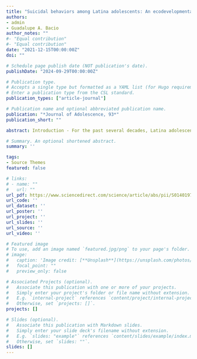```yaml
---
title: "Suicidal behaviors among Latina adolescents: An ecodevelopmental approach and narrative review"
authors:
- admin
- Guadalupe A. Bacio
author_notes: ""
#- "Equal contribution"
#- "Equal contribution"
date: "2021-12-15T00:00:00Z"
doi: ""

# Schedule page publish date (NOT publication's date).
publishDate: "2024-09-29T00:00:00Z"

# Publication type.
# Accepts a single type but formatted as a YAML list (for Hugo requirements).
# Enter a publication type from the CSL standard.
publication_types: ["article-journal"]

# Publication name and optional abbreviated publication name.
publication: "*Journal of Adolescence, 93*"
publication_short: ""

abstract: Introduction - For the past several decades, Latina adolescents have consistently shown high rates of suicidal behaviors (i.e., suicidal ideation, planning, and attempts), higher than Latino adolescents and adolescents of most other ethnic groups. Yet, progress toward establishing evidence-based intervention efforts to address this urgent public health issue has been slow. The purpose of this narrative review is to summarize empirical findings on etiological factors associated with Latina adolescent suicidal behaviors using an ecodevelopmental, gender-specific framework that contextualizes Latina adolescent development. Methods - To be included, peer reviewed empirical manuscripts had to focus on suicidal behaviors (i.e., suicide attempts, suicide plan, and/or suicidal ideation) of adolescents (ages 11–19 or in grades 7–12) who self-identified as either Latina or Hispanic and a girl in the United States.Results - A total of 19 studies met review criteria and focused on microsystemic and intrapersonal predictors. Microsystemic predictors included family (i.e., family-adolescent discrepancies in acculturation, family functioning, family-daughter interactions), peer (i.e., victimization, friendships), and school (i.e., functioning, achievement) factors, while intrapersonal predictors were emotional vulnerability, psychosocial functioning, and substance use. Conclusions - Family-related phenomena were the most widely studied. Research on school and peer microsystems was comparatively sparse, and several promising intrapersonal development factors have been underexplored. A notable limitation of existing studies is that samples consisted primarily of U.S.-born adolescents living in urban areas. Additional research is needed to characterize factors on other ecodevelopmental levels, identify resilience processes, and examine within-group diversity among Latina adolescents. Implications for intervention and future directions are discussed.

# Summary. An optional shortened abstract.
summary: ''

tags:
- Source Themes
featured: false

# links:
# - name: ""
#   url: ""
url_pdf: https://www.sciencedirect.com/science/article/abs/pii/S0140197121001512 
url_code: ''
url_dataset: ''
url_poster: ''
url_project: ''
url_slides: ''
url_source: ''
url_video: ''

# Featured image
# To use, add an image named `featured.jpg/png` to your page's folder. 
# image:
#   caption: 'Image credit: [**Unsplash**](https://unsplash.com/photos/jdD8gXaTZsc)'
#   focal_point: ""
#   preview_only: false

# Associated Projects (optional).
#   Associate this publication with one or more of your projects.
#   Simply enter your project's folder or file name without extension.
#   E.g. `internal-project` references `content/project/internal-project/index.md`.
#   Otherwise, set `projects: []`.
projects: []

# Slides (optional).
#   Associate this publication with Markdown slides.
#   Simply enter your slide deck's filename without extension.
#   E.g. `slides: "example"` references `content/slides/example/index.md`.
#   Otherwise, set `slides: ""`.
slides: []
---
```


<!-- {{% callout note %}}
Click the *Cite* button above to demo the feature to enable visitors to import publication metadata into their reference management software.
{{% /callout %}}

{{% callout note %}}
Create your slides in Markdown - click the *Slides* button to check out the example.
{{% /callout %}} -->
